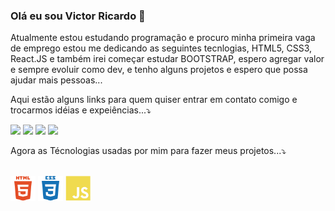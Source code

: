 ### Olá eu sou Victor Ricardo 👋
<p>Atualmente estou estudando programação e procuro minha primeira vaga de emprego estou me dedicando as seguintes tecnlogias, HTML5, CSS3, React.JS e também irei começar estudar BOOTSTRAP, espero agregar valor e sempre evoluir como dev, e tenho alguns projetos e espero que possa ajudar mais pessoas...</p>

<p>Aqui estão alguns links para quem quiser entrar em contato comigo e trocarmos idéias e expeiências...⤵️</p>


<div>
    <a href="mailto:victortrader770@gmial.com" target="_blank"><img src="https://img.shields.io/badge/Gmail-D14836?style=for-the-badge&logo=gmail&logoColor=white"></a>
    <a href="https://www.instagram.com/victor_ricardo007/" target="_blank"><img src="https://img.shields.io/badge/Instagram-E4405F?style=for-the-badge&logo=instagram&logoColor=white"></a>
    <a href="https://www.linkedin.com/in/victor-ricardo-caetano-lima-1823a51ba/" target="_blank"><img src="https://img.shields.io/badge/LinkedIn-0077B5?style=for-the-badge&logo=linkedin&logoColor=white"></a>
    <a href="https://api.whatsapp.com/send?phone=5581981933393" target="_blank"><img src="https://img.shields.io/badge/WhatsApp-25D366?style=for-the-badge&logo=whatsapp&logoColor=white"></a>
</div>

<p>Agora as Técnologias usadas por mim para fazer meus projetos...⤵️</p>

<div style="display: inline_block"><br> 
    <img align="center" alt="victor-html" heigth="30" width="40" src="https://github.com/devicons/devicon/blob/master/icons/html5/html5-plain-wordmark.svg"/>
    <img align="center" alt="victor-css" heigth="30" width="40" src="https://github.com/devicons/devicon/blob/master/icons/css3/css3-plain-wordmark.svg"/>
    <img align="center" alt="victor-js" heigth="30" width="40" src="https://github.com/devicons/devicon/blob/master/icons/javascript/javascript-plain.svg"/>
</div>
